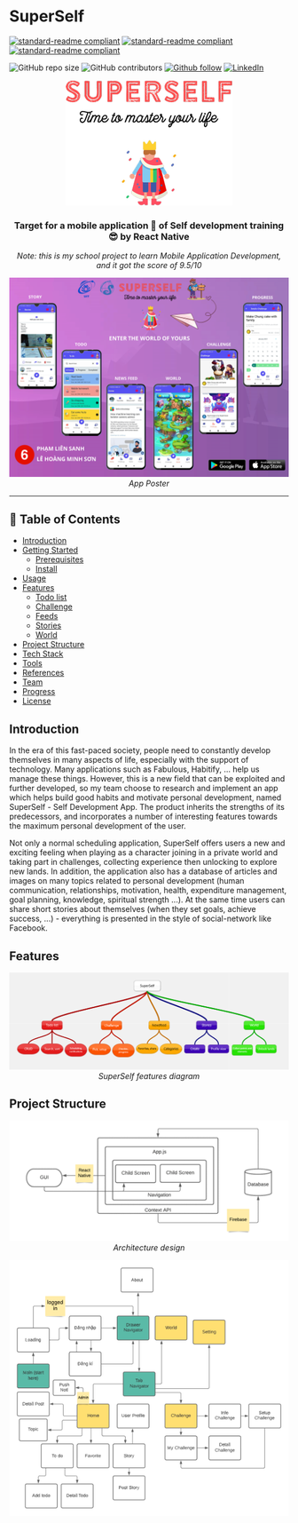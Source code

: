 <h1>SuperSelf</h3>

[![standard-readme compliant](https://img.shields.io/badge/self%20development-mobile-brightgreen.svg?style=flat-square)](https://github.com/lhmson/SuperSelf)
[![standard-readme compliant](https://img.shields.io/badge/react%20native-61dafb.svg?style=flat-square)](https://reactnative.dev/)
[![standard-readme compliant](https://img.shields.io/badge/firebase-f8ac2b.svg?style=flat-square)](https://firebase.google.com/)

![GitHub repo size](https://img.shields.io/github/repo-size/lhmson/SuperSelf)
![GitHub contributors](https://img.shields.io/github/contributors/lhmson/SuperSelf) <!--![GitHub stars](https://img.shields.io/github/stars/lhmson/SuperSelf)
![GitHub forks](https://img.shields.io/github/forks/lhmson/SuperSelf)-->
[![Github follow](https://img.shields.io/github/followers/lhmson?label=Follow&style=social)](https://github.com/lhmson)
[![LinkedIn](https://img.shields.io/badge/-LinkedIn-black.svg?logo=linkedin&color=blue)](https://linkedin.com/in/leesown)

<p align="center">
 <img src="https://github.com/lhmson/SuperSelf/blob/master/src/utils/superself-logo.png?raw=true" alt="SuperSelf logo"></a>
</p>

<h3 align="center">Target for a mobile application 🎯 of Self development training 😎 by React Native</h3>

<p align="center"><i>Note: this is my school project to learn Mobile Application Development, and it got the score of 9.5/10</i></p>

<p align="center">
 <img src="https://github.com/lhmson/SuperSelf/blob/master/assets/PosterOffical.png?raw=true" alt="Poster"></a>
 <i>App Poster</i>
</p>

---

## 📝 Table of Contents

- [Introduction](#introduction)
- [Getting Started](#getting_started)
	- [Prerequisites](#prerequisites)
	- [Install](#install)
- [Usage](#usage)
- [Features](#features)
	- [Todo list](#todo-list)
	- [Challenge](#challenge)
	- [Feeds](#feeds)
	- [Stories](#stories)
	- [World](#world)
- [Project Structure](#project-structure)
- [Tech Stack](#tech-stack)
- [Tools](#tools)
- [References](#references)
- [Team](#team)
- [Progress](#progress)
- [License](#license)

## Introduction

In the era of this fast-paced society, people need to constantly develop themselves in many aspects of life, especially with the support of technology. Many applications such as Fabulous, Habitify, ... help us manage these things. However, this is a new field that can be exploited and further developed, so my team choose to research and implement an app which helps build good habits and motivate personal development, named SuperSelf - Self Development App. The product inherits the strengths of its predecessors, and incorporates a number of interesting features towards the maximum personal development of the user.

Not only a normal scheduling application, SuperSelf offers users a new and exciting feeling when playing as a character joining in a private world and taking part in challenges, collecting experience then unlocking to explore new lands. In addition, the application also has a database of articles and images on many topics related to personal development (human communication, relationships, motivation, health, expenditure management, goal planning, knowledge, spiritual strength ...). At the same time users can share short stories about themselves (when they set goals, achieve success, ...) - everything is presented in the style of social-network like Facebook.

## Features

<p align="center">
 <img src="https://github.com/lhmson/SuperSelf/blob/readme/features_diagram.png?raw=true" alt="SuperSelf features drawing"></a>
 <i>SuperSelf features diagram</i>
</p>

## Project Structure

<p align="center">
 <img src="https://github.com/lhmson/SuperSelf/blob/readme/architecture.png?raw=true" alt="SuperSelf architecture"></a>
 <i>Architecture design</i>
</p>

<p align="center">
 <img src="https://github.com/lhmson/SuperSelf/blob/readme/screen_flow.png?raw=true" alt="Screen flow"></a>
</p>

<!--
## Introduction

Standard Readme started with the issue originally posed by [@maxogden](https://github.com/maxogden) over at [feross/standard](https://github.com/feross/standard) in [this issue](https://github.com/feross/standard/issues/141), about whether or not a tool to standardize readmes would be useful. A lot of that discussion ended up in [zcei's standard-readme](https://github.com/zcei/standard-readme/issues/1) repository. While working on maintaining the [IPFS](https://github.com/ipfs) repositories, I needed a way to standardize Readmes across that organization. This specification started as a result of that.

> Your documentation is complete when someone can use your module without ever
having to look at its code. This is very important. This makes it possible for
you to separate your module's documented interface from its internal
implementation (guts). This is good because it means that you are free to
change the module's internals as long as the interface remains the same.

> Remember: the documentation, not the code, defines what a module does.

~ [Ken Williams, Perl Hackers](http://mathforum.org/ken/perl_modules.html#document)

Writing READMEs is way too hard, and keeping them maintained is difficult. By offloading this process - making writing easier, making editing easier, making it clear whether or not an edit is up to spec or not - you can spend less time worrying about whether or not your initial documentation is good, and spend more time writing and using code.

By having a standard, users can spend less time searching for the information they want. They can also build tools to gather search terms from descriptions, to automatically run example code, to check licensing, and so on.

The goals for this repository are:

1. A well defined **specification**. This can be found in the [Spec document](spec.md). It is a constant work in progress; please open issues to discuss changes.
2. **An example README**. This Readme is fully standard-readme compliant, and there are more examples in the `example-readmes` folder.
3. A **linter** that can be used to look at errors in a given Readme. Please refer to the [tracking issue](https://github.com/RichardLitt/standard-readme/issues/5).
4. A **generator** that can be used to quickly scaffold out new READMEs. See [generator-standard-readme](https://github.com/RichardLitt/generator-standard-readme).
5. A **compliant badge** for users. See [the badge](#badge).

## Prerequisites

This project uses [node](http://nodejs.org) and [npm](https://npmjs.com). Go check them out if you don't have them locally installed.

```sh
$ npm install --global standard-readme-spec
```

## Install

This project uses [node](http://nodejs.org) and [npm](https://npmjs.com). Go check them out if you don't have them locally installed.

```sh
$ npm install --global standard-readme-spec
```

## Usage

This project uses [node](http://nodejs.org) and [npm](https://npmjs.com). Go check them out if you don't have them locally installed.

```sh
$ npm install --global standard-readme-spec
```

## Features

This is only a documentation package. You can print out [spec.md](spec.md) to your console:

```sh
$ standard-readme-spec
# Prints out the standard-readme spec
```

### Generator

To use the generator, look at [generator-standard-readme](https://github.com/RichardLitt/generator-standard-readme). There is a global executable to run the generator in that package, aliased as `standard-readme`.

## Project Structure

Put the information there

## Badge

If your README is compliant with Standard-Readme and you're on GitHub, it would be great if you could add the badge. This allows people to link back to this Spec, and helps adoption of the README. The badge is **not required**.

[![standard-readme compliant](https://img.shields.io/badge/readme%20style-standard-brightgreen.svg?style=flat-square)](https://github.com/RichardLitt/standard-readme)

To add in Markdown format, use this code:

```
[![standard-readme compliant](https://img.shields.io/badge/readme%20style-standard-brightgreen.svg?style=flat-square)](https://github.com/RichardLitt/standard-readme)
```

## Tech Stack

To see how the specification has been applied, see the [example-readmes](example-readmes/).

## Tools

To see how the specification has been applied, see the [example-readmes](example-readmes/).

## References

- [Art of Readme](https://github.com/noffle/art-of-readme) - 💌 Learn the art of writing quality READMEs.
- [open-source-template](https://github.com/davidbgk/open-source-template/) - A README template to encourage open-source contributions.

## Contributing

Feel free to dive in! [Open an issue](https://github.com/RichardLitt/standard-readme/issues/new) or submit PRs.

Standard Readme follows the [Contributor Covenant](http://contributor-covenant.org/version/1/3/0/) Code of Conduct.

### Team

This project exists thanks to all the people who contribute. 
<a href="https://github.com/RichardLitt/standard-readme/graphs/contributors"><img src="https://opencollective.com/standard-readme/contributors.svg?width=890&button=false" /></a>

## Progress

Something about plans, cycles,... to keep details

## License

[MIT](LICENSE) © Richard Littauer
-->

